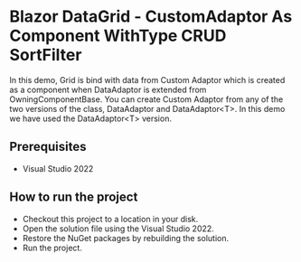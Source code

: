# Blazor DataGrid - CustomAdaptor As Component WithType CRUD SortFilter

In this demo, Grid is bind with data from Custom Adaptor which is created as a component when DataAdaptor is extended from OwningComponentBase. You can create Custom Adaptor from any of the two versions of the class, DataAdaptor and DataAdaptor&lt;T>. In this demo we have used the DataAdaptor&lt;T> version.

## Prerequisites

* Visual Studio 2022

## How to run the project

* Checkout this project to a location in your disk.
* Open the solution file using the Visual Studio 2022.
* Restore the NuGet packages by rebuilding the solution.
* Run the project.